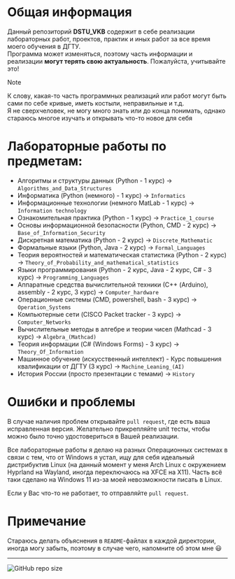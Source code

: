 
# Общая информация

Данный репозиторий <b>DSTU_VKB</b> содержит в себе реализации лабораторных работ, проектов, практик и иных работ за все время моего обучения в ДГТУ. <br>
Программа может изменяться, поэтому часть информации и реализации **могут терять свою актуальность**. Пожалуйста, учитывайте это!

> [!NOTE]
> К слову, какая-то часть программных реализаций или работ могут быть сами по себе кривые, иметь костыли, неправильные и т.д.<br> 
> Я не сверхчеловек, не могу много знать или до конца понимать, однако стараюсь многое изучать и открывать что-то новое для себя<br>

# Лабораторные работы по предметам:

- Алгоритмы и структуры данных (Python - 1 курс) -> `Algorithms_and_Data_Structures`
- Информатика (Python (немного) - 1 курс) -> `Informatics`
- Информационные технологии (немного MatLab - 1 курс) -> `Information technology`
- Ознакомительная практика (Python - 1 курс) -> `Practice_1_course`
- Основы информационной безопасности (Python, CMD - 2 курс) -> `Base_of_Information_Security`
- Дискретная математика (Python - 2 курс) -> `Discrete_Mathematic`
- Формальные языки (Python, Java - 2 курс) -> `Formal_Languages`
- Теория вероятностей и математическая статистика (Python - 2 курс) -> `Theory_of_Probability_and_mathematical_statistics`
- Языки программирования (Python - 2 курс, Java - 2 курс, С# - 3 курс) -> `Programming_Languages`
- Аппаратные средства вычислительной техники (С++ (Arduino), assembly - 2 курс, 3 курс) -> `Computer_hardware`
- Операционные системы (CMD, powershell, bash - 3 курс) -> `Operation_Systems`
- Компьютерные сети (CISCO Packet tracker - 3 курс) -> `Computer_Networks`
- Вычислительные методы в алгебре и теории чисел (Mathcad - 3 курс) -> `Algebra_(Mathcad)`
- Теория информации (C# (Windows Forms) - 3 курс) -> `Theory_Of_Information`
- Машинное обучение (искусственный интеллект) - Курс повышения квалификации от ДГТУ (3 курс) -> `Machine_Leaning_(AI)`
- История России (просто презентации с темами) -> `History`


# Ошибки и проблемы

В случае наличия проблем открывайте `pull request`, где есть ваша исправленная версия.
Желательно прикрепляйте unit тесты, чтобы можно было точно удостовериться в Вашей реализации.

Все лабораторные работы я делаю на разных Операционных системах в связи с тем, что от Windows я устал, ищу для себя идеальный дистрибуктив Linux (на данный момент у меня Arch Linux с окружением Hyprland на Wayland, иногда переключаюсь на XFCE на X11). Часть всё таки сделано на Windows 11 из-за моей невозможности писать в Linux. 

Если у Вас что-то не работает, то отправляйте `pull request`. 

# Примечание

Стараюсь делать объяснения в `README`-файлах в каждой директории, иногда могу забыть, поэтому в случае чего, напомните об этом мне 😃


---
![GitHub repo size](https://img.shields.io/github/repo-size/Kikuzawa/DSTU_VKB)

